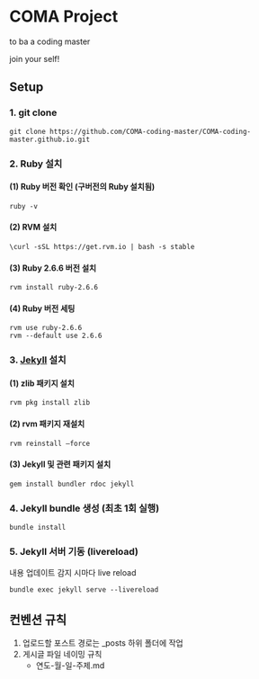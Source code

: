 # COMA Project

to ba a coding master

join your self!

## Setup
### 1. git clone
```
git clone https://github.com/COMA-coding-master/COMA-coding-master.github.io.git
```

### 2. Ruby 설치

#### (1) Ruby 버전 확인 (구버전의 Ruby 설치됨)
```
ruby -v
```
#### (2) RVM 설치
```
\curl -sSL https://get.rvm.io | bash -s stable
```
#### (3) Ruby 2.6.6 버전 설치
```
rvm install ruby-2.6.6
```
#### (4) Ruby 버전 세팅
```
rvm use ruby-2.6.6
rvm --default use 2.6.6
```

### 3. [Jekyll][1] 설치
#### (1) zlib 패키지 설치
```
rvm pkg install zlib
```
#### (2) rvm 패키지 재설치
```
rvm reinstall —force
```
#### (3) Jekyll 및 관련 패키지 설치
```
gem install bundler rdoc jekyll
```

### 4. Jekyll bundle 생성 (최초 1회 실행)
```
bundle install
```

### 5. Jekyll 서버 기동 (livereload)
내용 업데이트 감지 시마다 live reload
```
bundle exec jekyll serve --livereload
```

## 컨벤션 규칙
1. 업로드할 포스트 경로는 _posts 하위 폴더에 작업
2. 게시글 파일 네이밍 규칙
    - 연도-월-일-주제.md


[1]: https://jekyllrb.com/